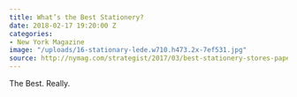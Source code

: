 ```yaml
---
title: What’s the Best Stationery?
date: 2018-02-17 19:20:00 Z
categories:
- New York Magazine
image: "/uploads/16-stationary-lede.w710.h473.2x-7ef531.jpg"
source: http://nymag.com/strategist/2017/03/best-stationery-stores-paper-items.html
---
```


The Best. Really.